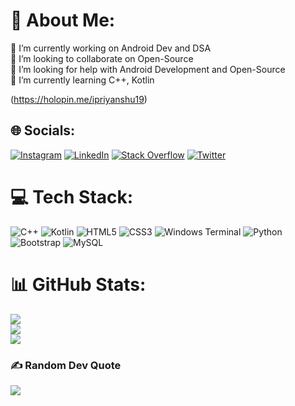 # 💫 About Me:
🔭 I’m currently working on Android Dev and DSA<br>👯 I’m looking to collaborate on Open-Source<br>🤝 I’m looking for help with Android Development and Open-Source<br>🌱 I’m currently learning C++, Kotlin

(https://holopin.me/ipriyanshu19)

## 🌐 Socials:
[![Instagram](https://img.shields.io/badge/Instagram-%23E4405F.svg?logo=Instagram&logoColor=white)](https://instagram.com/priyanshu_sharma19) [![LinkedIn](https://img.shields.io/badge/LinkedIn-%230077B5.svg?logo=linkedin&logoColor=white)](https://www.linkedin.com/in/priyanshu-sharma-51847a246/) [![Stack Overflow](https://img.shields.io/badge/-Stackoverflow-FE7A16?logo=stack-overflow&logoColor=white)](https://stackoverflow.com/users/21895086) [![Twitter](https://img.shields.io/badge/Twitter-%231DA1F2.svg?logo=Twitter&logoColor=white)](https://twitter.com/iPriyanshuShrma) 

# 💻 Tech Stack:
![C++](https://img.shields.io/badge/c++-%2300599C.svg?style=flat&logo=c%2B%2B&logoColor=white) ![Kotlin](https://img.shields.io/badge/kotlin-%237F52FF.svg?style=flat&logo=kotlin&logoColor=white) ![HTML5](https://img.shields.io/badge/html5-%23E34F26.svg?style=flat&logo=html5&logoColor=white) ![CSS3](https://img.shields.io/badge/css3-%231572B6.svg?style=flat&logo=css3&logoColor=white) ![Windows Terminal](https://img.shields.io/badge/Windows%20Terminal-%234D4D4D.svg?style=flat&logo=windows-terminal&logoColor=white) ![Python](https://img.shields.io/badge/python-3670A0?style=flat&logo=python&logoColor=ffdd54) ![Bootstrap](https://img.shields.io/badge/bootstrap-%238511FA.svg?style=flat&logo=bootstrap&logoColor=white) ![MySQL](https://img.shields.io/badge/mysql-%2300000f.svg?style=flat&logo=mysql&logoColor=white)
# 📊 GitHub Stats:
![](https://github-readme-stats.vercel.app/api?username=iPriyanshu19&theme=tokyonight&hide_border=false&include_all_commits=false&count_private=false)<br/>
![](https://github-readme-streak-stats.herokuapp.com/?user=iPriyanshu19&theme=tokyonight&hide_border=false)<br/>
![](https://github-readme-stats.vercel.app/api/top-langs/?username=iPriyanshu19&theme=tokyonight&hide_border=false&include_all_commits=false&count_private=false&layout=compact)

### ✍️ Random Dev Quote
![](https://quotes-github-readme.vercel.app/api?type=horizontal&theme=radical)

